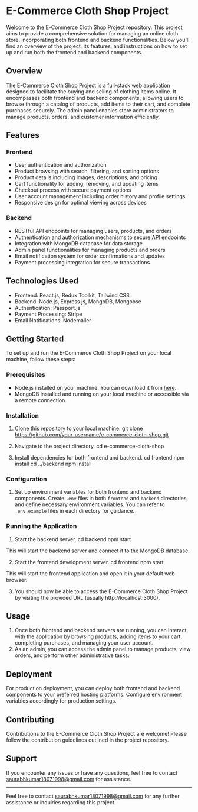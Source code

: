 # E-Commerce Cloth Shop Project

Welcome to the E-Commerce Cloth Shop Project repository. This project aims to provide a comprehensive solution for managing an online cloth store, incorporating both frontend and backend functionalities. Below you'll find an overview of the project, its features, and instructions on how to set up and run both the frontend and backend components.

## Overview
The E-Commerce Cloth Shop Project is a full-stack web application designed to facilitate the buying and selling of clothing items online. It encompasses both frontend and backend components, allowing users to browse through a catalog of products, add items to their cart, and complete purchases securely. The admin panel enables store administrators to manage products, orders, and customer information efficiently.

## Features
### Frontend
- User authentication and authorization
- Product browsing with search, filtering, and sorting options
- Product details including images, descriptions, and pricing
- Cart functionality for adding, removing, and updating items
- Checkout process with secure payment options
- User account management including order history and profile settings
- Responsive design for optimal viewing across devices

### Backend
- RESTful API endpoints for managing users, products, and orders
- Authentication and authorization mechanisms to secure API endpoints
- Integration with MongoDB database for data storage
- Admin panel functionalities for managing products and orders
- Email notification system for order confirmations and updates
- Payment processing integration for secure transactions

## Technologies Used
- Frontend: React.js, Redux Toolkit, Tailwind CSS
- Backend: Node.js, Express.js, MongoDB, Mongoose
- Authentication: Passport.js
- Payment Processing: Stripe
- Email Notifications: Nodemailer

## Getting Started
To set up and run the E-Commerce Cloth Shop Project on your local machine, follow these steps:

### Prerequisites
- Node.js installed on your machine. You can download it from [here](https://nodejs.org/).
- MongoDB installed and running on your local machine or accessible via a remote connection.

### Installation
1. Clone this repository to your local machine.
git clone https://github.com/your-username/e-commerce-cloth-shop.git

2. Navigate to the project directory.
cd e-commerce-cloth-shop

3. Install dependencies for both frontend and backend.
cd frontend
npm install
cd ../backend
npm install

### Configuration
1. Set up environment variables for both frontend and backend components. Create `.env` files in both `frontend` and `backend` directories, and define necessary environment variables. You can refer to `.env.example` files in each directory for guidance.

### Running the Application
1. Start the backend server.
cd backend
npm start

This will start the backend server and connect it to the MongoDB database.

2. Start the frontend development server.
cd frontend
npm start

This will start the frontend application and open it in your default web browser.

3. You should now be able to access the E-Commerce Cloth Shop Project by visiting the provided URL (usually http://localhost:3000).

## Usage
1. Once both frontend and backend servers are running, you can interact with the application by browsing products, adding items to your cart, completing purchases, and managing your user account.
2. As an admin, you can access the admin panel to manage products, view orders, and perform other administrative tasks.

## Deployment
For production deployment, you can deploy both frontend and backend components to your preferred hosting platforms. Configure environment variables accordingly for production settings.

## Contributing
Contributions to the E-Commerce Cloth Shop Project are welcome! Please follow the contribution guidelines outlined in the project repository.

## Support
If you encounter any issues or have any questions, feel free to contact saurabhkumar18071998@gmail.com for assistance.

---
Feel free to contact saurabhkumar18071998@gmail.com for any further assistance or inquiries regarding this project.
